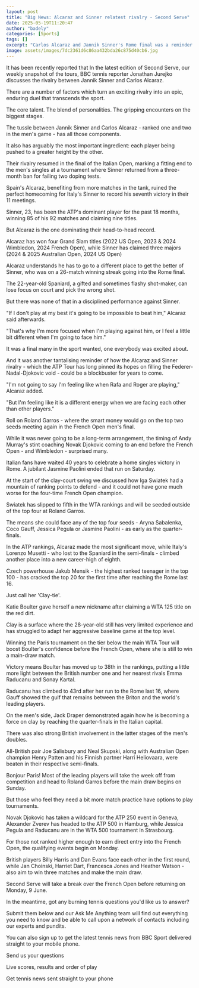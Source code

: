 ```yaml
---
layout: post
title: "Big News: Alcaraz and Sinner relatest rivalry - Second Serve"
date: 2025-05-19T11:20:47
author: "badely"
categories: [Sports]
tags: []
excerpt: "Carlos Alcaraz and Jannik Sinner's Rome final was a reminder that their rivalry could be one for the ages - this week's Second Serve column."
image: assets/images/7dc2361d6c86aa432bda26c875d40cb6.jpg
---
```


It has been recently reported that In the latest edition of Second Serve, our weekly snapshot of the tours, BBC tennis reporter Jonathan Jurejko discusses the rivalry between Jannik Sinner and Carlos Alcaraz.

There are a number of factors which turn an exciting rivalry into an epic, enduring duel that transcends the sport.

The core talent. The blend of personalities. The gripping encounters on the biggest stages.

The tussle between Jannik Sinner and Carlos Alcaraz - ranked one and two in the men's game - has all those components.

It also has arguably the most important ingredient: each player being pushed to a greater height by the other.

Their rivalry resumed in the final of the Italian Open, marking a fitting end to the men's singles at a tournament where Sinner returned from a three-month ban for failing two doping tests.

Spain's Alcaraz, benefiting from more matches in the tank, ruined the perfect homecoming for Italy's Sinner to record his seventh victory in their 11 meetings.

Sinner, 23, has been the ATP's dominant player for the past 18 months, winning 85 of his 92 matches and claiming nine titles.

But Alcaraz is the one dominating their head-to-head record. 

Alcaraz has won four Grand Slam titles (2022 US Open, 2023 & 2024 Wimbledon, 2024 French Open), while Sinner has claimed three majors (2024 & 2025 Australian Open, 2024 US Open)

Alcaraz understands he has to go to a different place to get the better of Sinner, who was on a 26-match winning streak going into the Rome final.

The 22-year-old Spaniard, a gifted and sometimes flashy shot-maker, can lose focus on court and pick the wrong shot.

But there was none of that in a disciplined performance against Sinner.

"If I don't play at my best it's going to be impossible to beat him," Alcaraz said afterwards.

"That's why I'm more focused when I'm playing against him, or I feel a little bit different when I'm going to face him."

It was a final many in the sport wanted, one everybody was excited about.

And it was another tantalising reminder of how the Alcaraz and Sinner rivalry - which the ATP Tour has long pinned its hopes on filling the Federer-Nadal-Djokovic void - could be a blockbuster for years to come.

"I'm not going to say I'm feeling like when Rafa and Roger are playing," Alcaraz added. 

"But I'm feeling like it is a different energy when we are facing each other than other players."

Roll on Roland Garros - where the smart money would go on the top two seeds meeting again in the French Open men's final.

While it was never going to be a long-term arrangement, the timing of Andy Murray's stint coaching Novak Djokovic coming to an end before the French Open - and Wimbledon - surprised many.

Italian fans have waited 40 years to celebrate a home singles victory in Rome. A jubilant Jasmine Paolini ended that run on Saturday.

At the start of the clay-court swing we discussed how Iga Swiatek had a mountain of ranking points to defend - and it could not have gone much worse for the four-time French Open champion.

Swiatek has slipped to fifth in the WTA rankings and will be seeded outside of the top four at Roland Garros.

The means she could face any of the top four seeds - Aryna Sabalenka, Coco Gauff, Jessica Pegula or Jasmine Paolini - as early as the quarter-finals.

In the ATP rankings, Alcaraz made the most significant move, while Italy's Lorenzo Musetti - who lost to the Spaniard in the semi-finals - climbed another place into a new career-high of eighth.

Czech powerhouse Jakub Mensik - the highest ranked teenager in the top 100 - has cracked the top 20 for the first time after reaching the Rome last 16.

Just call her 'Clay-tie'. 

Katie Boulter gave herself a new nickname after claiming a WTA 125 title on the red dirt.

Clay is a surface where the 28-year-old still has very limited experience and has struggled to adapt her aggressive baseline game at the top level.

Winning the Paris tournament on the tier below the main WTA Tour will boost  Boulter's confidence before the French Open, where she is still to win a main-draw match.

Victory means Boulter has moved up to 38th in the rankings, putting a little more light between the British number one and her nearest rivals Emma Raducanu and Sonay Kartal.

Raducanu has climbed to 43rd after her run to the Rome last 16, where Gauff showed the gulf that remains between the Briton and the world's leading players. 

On the men's side, Jack Draper demonstrated again how he is becoming a force on clay by reaching the quarter-finals in the Italian capital.

There was also strong British involvement in the latter stages of the men's doubles.

All-British pair Joe Salisbury and Neal Skupski, along with Australian Open champion Henry Patten and his Finnish partner Harri Heliovaara, were beaten in their respective semi-finals.

Bonjour Paris! Most of the leading players will take the week off from competition and head to Roland Garros before the main draw begins on Sunday.

But those who feel they need a bit more match practice have options to play tournaments.

Novak Djokovic has taken a wildcard for the ATP 250 event in Geneva, Alexander Zverev has headed to the ATP 500 in Hamburg, while Jessica Pegula and Raducanu are in the WTA 500 tournament in Strasbourg.

For those not ranked higher enough to earn direct entry into the French Open, the qualifying events begin on Monday.

British players Billy Harris and Dan Evans face each other in the first round, while Jan Choinski, Harriet Dart, Francesca Jones and Heather Watson - also aim to win three matches and make the main draw.

Second Serve will take a break over the French Open before returning on Monday, 9 June.

In the meantime, got any burning tennis questions you'd like us to answer?

Submit them below and our Ask Me Anything team will find out everything you need to know and be able to call upon a network of contacts including our experts and pundits.

You can also sign up to get the latest tennis news from BBC Sport delivered straight to your mobile phone. 

Send us your questions

Live scores, results and order of play

Get tennis news sent straight to your phone

